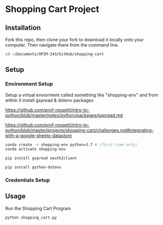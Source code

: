 # Shopping Cart Project

## Installation

Fork this repo, then clone your fork to download it locally onto your computer.  Then navigate there from the command line.

```sh
cd ~/Documents/OPIM-243/GitHub/shopping-cart
```
## Setup

### Environment Setup

Setup a virtual enviorment called something like "shopping-env" and from within it install gspread & dotenv packages

https://github.com/prof-rossetti/intro-to-python/blob/master/notes/python/packages/gspread.md

https://github.com/prof-rossetti/intro-to-python/blob/master/projects/shopping-cart/challenges.md#integrating-with-a-google-sheets-datastore

```sh
conda create -n shopping-env python=3.7 # (first time only)
conda activate shopping-env

pip install gspread oauth2client

pip install python-dotenv
```
### Credentials Setup



## Usage

Run the Shopping Cart Program

```sh
python shopping_cart.py
```
